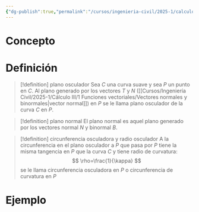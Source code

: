 ```yaml
---
{"dg-publish":true,"permalink":"/cursos/ingenieria-civil/2025-1/calculo-iii/1-funciones-vectoriales/planos-osculador-plano-normal-y-circunferencia-osculadora/","tags":["I1MAT1630"]}
---
```


# Concepto
# Definición

> [!definition] plano osculador
> Sea $C$ una curva suave y sea $P$ un punto en $C$. Al plano generado por los vectores $T$ y $N$ ([[Cursos/Ingeniería Civil/2025-1/Cálculo III/1 Funciones vectoriales/Vectores normales y binormales\|vector normal]]) en $P$ se le llama plano osculador de la curva $C$ en $P$.

> [!definition] plano normal
> El plano normal es aquel plano generado por los vectores normal $N$ y binormal $B$.


> [!definition] circunferencia osculadora y radio osculador
> A la circunferencia en el plano osculador a $P$ que pasa por $P$ tiene la misma tangencia en $P$ que la curva $C$ y tiene radio de curvatura:
> $$
> \rho=\frac{1}{\kappa}
> $$
> se le llama circunferencia osculadora en $P$ o circunferencia de curvatura en $P$

# Ejemplo
